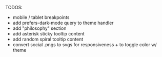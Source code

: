 TODOS:

- mobile / tablet breakpoints
- add prefers-dark-mode query to theme handler
- add "philosophy" section
- add asterisk sticky tooltip content
- add random spiral tooltip content
- convert social .pngs to svgs for responsiveness + to toggle color w/ theme





